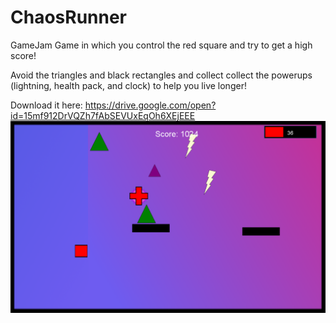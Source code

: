 # ChaosRunner
GameJam Game in which you control the red square and try to get a high score!

Avoid the triangles and black rectangles and collect collect the powerups (lightning, health pack, and clock) to help you live longer!

Download it here: https://drive.google.com/open?id=15mf912DrVQZh7fAbSEVUxEqOh6XEjEEE
![alt text](https://github.com/Goldenlion5648/ChaosRunner/blob/master/chaos.png)



